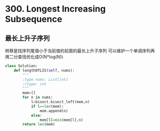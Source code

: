 # 300. Longest Increasing Subsequence
## 最长上升子序列
转移是找序列尾值小于当前值的前面的最长上升子序列
可以维护一个单调序列再用二分查找优化成O(N*log(N))
``` python
class Solution:
    def lengthOfLIS(self, nums):
        """
        :type nums: List[int]
        :rtype: int
        """
        mem=[]
        for n in nums:
            l=bisect.bisect_left(mem,n)
            if l==len(mem):
                mem.append(n)
            else:
                mem[l]=min(mem[l],n)
        return len(mem)
```
